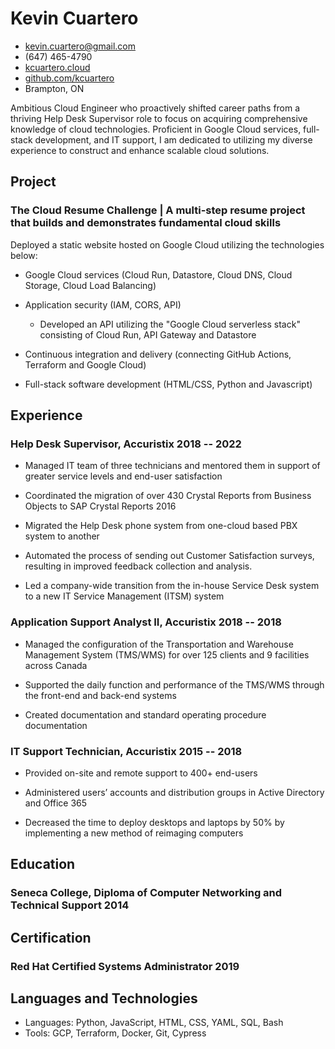 <!-- The (first) h1 will be used as the <title> of the HTML page -->
# Kevin Cuartero

<!-- The unordered list immediately after the h1 will be formatted on a single
line. It is intended to be used for contact details -->
- <kevin.cuartero@gmail.com>
- (647) 465-4790
- [kcuartero.cloud](https://kcuartero.cloud)
- [github.com/kcuartero](https://github.com/kcuartero)
- Brampton, ON

<!-- The paragraph after the h1 and ul and before the first h2 is optional. It
is intended to be used for a short summary. -->
Ambitious Cloud Engineer who proactively shifted career paths from a thriving Help Desk Supervisor role to focus on acquiring comprehensive knowledge of cloud technologies. Proficient in Google Cloud services, full-stack development, and IT support, I am dedicated to utilizing my diverse experience to construct and enhance scalable cloud solutions.

## Project

### <span>The Cloud Resume Challenge | A multi-step resume project that builds and demonstrates fundamental cloud skills</span>

Deployed a static website hosted on Google Cloud utilizing the technologies below:

- Google Cloud services (Cloud Run, Datastore, Cloud DNS, Cloud Storage, Cloud Load Balancing)

- Application security (IAM, CORS, API)
    - Developed an API utilizing the "Google Cloud serverless stack" consisting of Cloud Run, API Gateway and Datastore

- Continuous integration and delivery (connecting GitHub Actions, Terraform and Google Cloud)

- Full-stack software development (HTML/CSS, Python and Javascript)

## Experience

<!-- You have to wrap the "left" and "right" half of these headings in spans by
hand -->
### <span>Help Desk Supervisor, Accuristix</span> <span>2018 -- 2022</span>

- Managed IT team of three technicians and mentored them in support of greater service levels and end-user 
satisfaction

- Coordinated the migration of over 430 Crystal Reports from Business Objects to SAP Crystal Reports 2016

- Migrated the Help Desk phone system from one-cloud based PBX system to another

- Automated the process of sending out Customer Satisfaction surveys, resulting in improved feedback collection and analysis.

- Led a company-wide transition from the in-house Service Desk system to a new IT Service Management (ITSM) 
system

### <span>Application Support Analyst II, Accuristix</span> <span>2018 -- 2018</span>

- Managed the configuration of the Transportation and Warehouse Management System (TMS/WMS) for over 125 
clients and 9 facilities across Canada

- Supported the daily function and performance of the TMS/WMS through the front-end and back-end systems

- Created documentation and standard operating procedure documentation

### <span>IT Support Technician, Accuristix</span> <span>2015 -- 2018</span>

- Provided on-site and remote support to 400+ end-users

- Administered users’ accounts and distribution groups in Active Directory and Office 365

- Decreased the time to deploy desktops and laptops by 50% by implementing a new method of reimaging 
computers

## Education

### <span>Seneca College, Diploma of Computer Networking and Technical Support</span> <span>2014</span>

## Certification

### <span>Red Hat Certified Systems Administrator</span> <span>2019</span>

## Languages and Technologies

 - Languages: Python, JavaScript, HTML, CSS, YAML, SQL, Bash
 - Tools: GCP, Terraform, Docker, Git, Cypress
